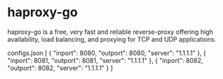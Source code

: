 # haproxy-go
haproxy-go is a free, very fast and reliable reverse-proxy offering high availability, load balancing, and proxying for TCP and UDP applications.

configs.json
[
  {
    "inport": 8080,
    "outport": 8080,
    "server": "1.1.1.1"
  },
  {
    "inport": 8081,
    "outport": 8081,
    "server": "1.1.1.1"
  },
  {
    "inport": 8082,
    "outport": 8082,
    "server": "1.1.1.1"
  }
]
